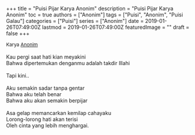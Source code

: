 +++
title = "Puisi Pijar Karya Anonim"
description = "Puisi Pijar Karya Anonim"
toc = true
authors = ["Anonim"]
tags = ["Puisi", "Anonim", "Puisi Galau"]
categories = ["Puisi"]
series = ["Anonim"]
date = 2019-01-26T07:49:00Z
lastmod = 2019-01-26T07:49:00Z
featuredImage = ""
draft = false
+++

<div style="text-align: justify;">
<div style="font-size: small;">Karya <a href="/authors/anonim/" target="_blank">Anonim</a></div><br />
Kau pergi saat hati kian meyakini<br />Bahwa dipertemukan denganmu adalah takdir Illahi<br /><br />Tapi kini..<br /><br />Aku semakin sadar tanpa gentar<br />Bahwa aku telah benar<br />Bahwa aku akan semakin berpijar<br /><br />Asa gelap memancarkan kemilap cahayaku<br />Lorong-lorong hati akan terisi<br />Oleh cinta yang lebih menghargai.</div>
